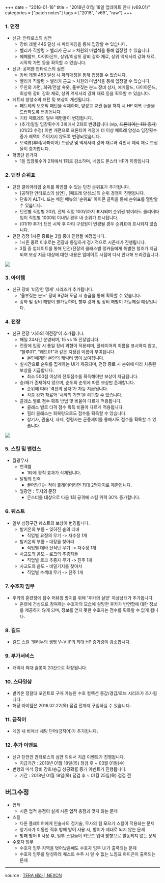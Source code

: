 +++
date = "2018-01-18"
title = "2018년 01월 18일 업데이트 안내 (v69.01)"
categories = ["patch notes"]
tags = ["2018", "v69", "raw"]
+++

### 1. 던전
- 신규: 안타로스의 심연
  - 장비 레벨 446 달성 시 파티매칭을 통해 입장할 수 있습니다.
  - 벨리카 직할령 > 벨리카 근교 > 차원의 마법석을 통해 입장할 수 있습니다.
  - 에메랄드, 다이아몬드, 상위/최상위 장비 강화 재료, 상위 액세서리 강화 재료, 시작의 가면 등을 획득할 수 있습니다.
- 신규: 공허한 안타로스의 심연
  - 장비 레벨 453 달성 시 파티매칭을 통해 입장할 수 있습니다.
  - 벨리카 직할령 > 벨리카 근교 > 차원의 마법석을 통해 입장할 수 있습니다.
  - 무한의 가면, 희귀/전설 속옷, 울부짖는 분노 장비 상자, 에메랄드, 다이아몬드, 최상위 장비 강화 재료, 상위 액세서리 강화 재료 등을 획득할 수 있습니다.
- 페트레 양성소의 패턴 및 보상이 개선됩니다.
  - 페트레의 보호막 패턴을 삭제하며, 양성교 교관 들을 처치 시 HP 회복 구슬을 드랍하도록 변경됩니다.
  - 기타 페트레의 일부 패턴들이 변경됩니다.
  - (추가)일일 입장횟수가 3회에서 2회로 변경됩니다 (vip, ~~프론티어는 1회 증가~~) (01/23 수정) 이번 개편으로 프론티어 계정에 더 이상 페트레 양성소 입장횟수 증가 혜택이 주어지지 않도록 변경되었습니다.
  - 보석류(루비/사파이어) 드랍량 및 액세서리 강화 재료와 각인서 제작 재료 드랍율이 증가합니다.
- 혁명단 은거지
  - 1일 입장횟수가 2회에서 1회로 감소하며, 네임드 몬스터 HP가 하향됩니다.

### 2. 던전 순위표
- 던전 클리어타임 순위를 확인할 수 있는 던전 순위표가 추가됩니다.
  - [공허한 안타로스의 심연] , [페트레 양성소]의 순위 경쟁이 진행됩니다.
  - 단축키 ALT+L 또는 메인 메뉴의 '순위표' 아이콘 클릭을 통해 순위표를 열람할 수 있습니다.
  - 던전별 직업별 20위, 전체 직업 100위까지 표시되며 순위권 밖이라도 클리어타임이 직업별 1000위 이내일 경우 내 순위가 표시됩니다.
  - (01/19 추가) 던전 시작 후 파티 구성원이 변경될 경우 순위표에 표시되지 않습니다.
- 던전 경쟁 1시즌 종료는 3월 중에 진행될 예정입니다.
  - 1시즌 종료 이후로는 전장과 동일하게 정기적으로 시즌제가 진행됩니다.
  - 3월 중 업데이트를 통해 던전/전장의 클래스별 랭커들에게 특별한 칭호가 지급되며 보상 지급 대상에 대한 내용은 업데이트 시점에 다시 안내해 드리겠습니다.

![](/images/patch/v69-01_1.png)

### 3. 아이템
- 신규 장비 '비장한 맹세' 시리즈가 추가됩니다.
  - '울부짖는 분노' 장비 9강화 도달 시 승급을 통해 획득할 수 있습니다.
  - 강화 및 장비 해방이 불가능하며, 향후 강화 및 장비 해방이 가능해질 예정입니다.

### 4. 전장
- 신규 전장 '지하의 격전장'이 추가됩니다.
  - 매일 24시간 운영되며, 15 vs 15 전장입니다.
  - 전장에 입장 시 통일 장비 외형이 적용되며, 플레이어의 이름을 표시하지 않고, “블루01”, “레드01”과 같은 지정된 이름이 부여됩니다.
    - 본인에게만 본인의 캐릭터 명이 보여집니다.
  - 실시간으로 순위를 집계하는 UI가 제공되며, 전장 종료 시 순위에 따라 차등된 보상을 지급합니다.
    - 최소 500점 이상의 전투점수를 획득해야만 보상이 지급됩니다.
  - 승/패가 존재하지 않으며, 순위와 순위에 따른 보상만 존재합니다.
    - 순위에 따라 '격전의 상자'가 차등 지급됩니다.
    - 각종 강화 재료와 '시작의 가면'을 획득할 수 있습니다.
  - 클래스 별로 점수 획득 방법 및 비율이 다르게 적용됩니다.
    - 클래스 별로 타격 점수 획득 비율이 다르게 적용됩니다.
    - 힐러 클래스는 회복량으로도 점수를 획득할 수 있습니다.
    - 창기사, 권술사, 사제, 정령사는 군중제어를 통해서도 점수를 획득할 수 있습니다.

![](/images/patch/v69-01_2.png)

### 5. 스킬 및 밸런스
- 월광무사
  - 연격참
    - 1타에 경직 효과가 삭제됩니다.
  - 달빛의 인력
    - 끌어당기는 적이 플레이어라면 최대 2명까지로 제한됩니다.
  - 월광연 : 투지의 문장
    - 몬스터를 대상으로 다음 1회 공격에 스킬 위력 30% 증가합니다.

### 6. 퀘스트
- 일부 성장구간 퀘스트의 보상이 변경됩니다.
  - 발키온의 부름 – 잊혀진 숲의 데바
    - 직업별 요정의 무기 -> 자수정 1개
  - 발키온의 부름 – 대장을 찾아라
    - 직업별 데바 산적단 무기 -> 자수정 1개
  - 사교도의 음모 – 로크의 추종자들
    - 직업별 로크 추종자 무기 -> 진주 1개
  - 사교도의 음모 – 비밀기지를 찾아서
    - 직업별 수색대 무기 -> 진주 1개

### 7. 수호자 임무
- 후카의 훈련장에 잠수 어뷰징 방지를 위해 '후카의 실망' 이상상태가 추가됩니다.
  - 훈련에 건성으로 참여하는 수호자의 모습에 실망한 후카가 반연합에 대한 정보를 제공하지 않게 되며, 정보를 얻지 못한 수호자는 점수를 획득할 수 없게 됩니다.

### 8. 길드
- 길드 스킬 '엘리누의 생명 V~VIII'의 최대 HP 증가량이 감소합니다.

### 9. 부가서비스
- 캐릭터 최대 슬롯이 20칸으로 확장됩니다.

### 10. 스타일샵
- 발키온 정찰대 포인트로 구매 가능한 수호 컬렉션 중갑/경갑/로브 시리즈가 추가됩니다.
- 해당 아이템은 2018.02.22(목) 점검 전까지 구입하실 수 있습니다.

### 11. 금칙어
- 게임 내 비매너 채팅 단어(금칙어)가 추가됩니다.

### 12. 추가 이벤트
- 신규 던전인 안타로스의 심연 의뢰서 지급 이벤트가 진행됩니다.
  - 지급기간 : 2018년 01월 18일(목) 점검 후 ~ 03월 01일(수)
- 변형의 마석 장비 강화/승급 성공확률 증가 이벤트가 진행됩니다.
  - 기간 : 2018년 01월 18일(목) 점검 후 ~ 01월 25일(목) 점검 전

## 버그수정

- 업적
  - 시즌 업적 총점이 실제 시즌 업적 총점과 맞지 않는 문제
- 스킬
  - 다른 플레이어에게 인술사의 검기술, 무사의 힘 모으기 스킬이 적용되는 문제
  - 창기사가 이동한 직후 방패 방어 사용 시, 방어가 제대로 되지 않는 문제
  - 방패 방어 II 사용 후, 일부 스킬들이 키보드 입력 방향으로 발동되지 않는 문제
- 수호자 임무
  - 수호자 임무 지역을 벗어났음에도 수호자 임무 UI가 출력되는 문제
  - 수호자 임무를 달성하라 퀘스트 수주 시 알 수 없는 느낌표 아이콘이 출력되는 문제

----

source : [TERA 테라 | NEXON](http://tera.nexon.com/news/update/view.aspx?n4articlesn=316)
